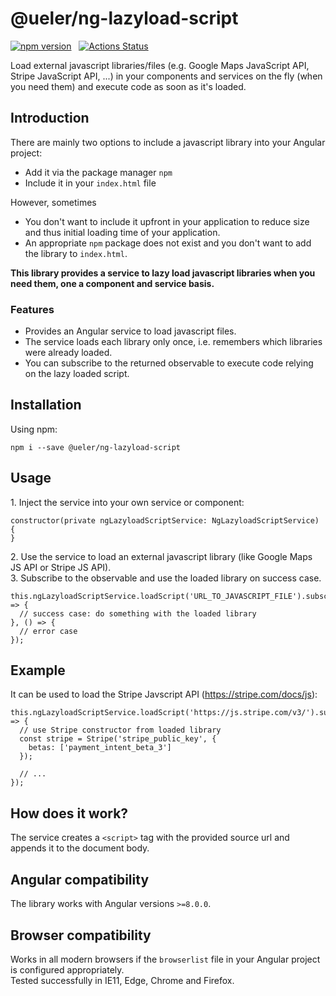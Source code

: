 # @ueler/ng-lazyload-script
[![npm version](https://badge.fury.io/js/%40ueler%2Fng-lazyload-script.svg)](https://badge.fury.io/js/%40ueler%2Fng-lazyload-script)  &nbsp; 
[![Actions Status](https://github.com/ueler/ng-lazyload-script/workflows/Build%20and%20Test/badge.svg)](https://github.com/ueler/ng-lazyload-script/actions)

Load external javascript libraries/files (e.g. Google Maps JavaScript API, Stripe JavaScript API, ...) in your components and services on the fly (when you need them) and execute code as soon as it's loaded.

## Introduction
There are mainly two options to include a javascript library into your Angular project:
- Add it via the package manager ``npm``
- Include it in your ``index.html`` file

However, sometimes
- You don't want to include it upfront in your application to reduce size 
and thus initial loading time of your application. 
- An appropriate ``npm`` package does not exist and you 
don't want to add the library to ``index.html``.


**This library provides a service to lazy load javascript libraries when you need them, 
one a component and service basis.**

### Features
- Provides an Angular service to load javascript files.   
- The service loads each library only once, i.e. remembers which libraries were already loaded.
- You can subscribe to the returned observable to execute code relying on the lazy loaded script.

## Installation
Using npm:
```
npm i --save @ueler/ng-lazyload-script
```

## Usage
1\. Inject the service into your own service or component:
```
constructor(private ngLazyloadScriptService: NgLazyloadScriptService) {
}
```

2\. Use the service to load an external javascript library (like Google Maps JS API or Stripe JS API).  
3\. Subscribe to the observable and use the loaded library on success case.
```
this.ngLazyloadScriptService.loadScript('URL_TO_JAVASCRIPT_FILE').subscribe(() => {
  // success case: do something with the loaded library
}, () => {
  // error case
});
```

## Example
It can be used to load the Stripe Javscript API (https://stripe.com/docs/js):
```
this.ngLazyloadScriptService.loadScript('https://js.stripe.com/v3/').subscribe(() => {
  // use Stripe constructor from loaded library
  const stripe = Stripe('stripe_public_key', {
    betas: ['payment_intent_beta_3']
  });

  // ...
});
```

## How does it work?
The service creates a ``<script>`` tag with the provided source url and appends it to the document body.

## Angular compatibility
The library works with Angular versions ``>=8.0.0``.

## Browser compatibility
Works in all modern browsers if the ``browserlist`` file in your Angular project is configured appropriately.  
Tested successfully in IE11, Edge, Chrome and Firefox.
